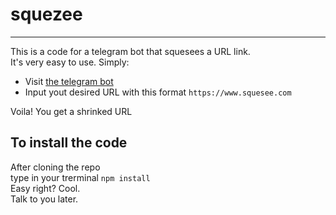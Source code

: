 # squezee
---
This is a code for a telegram bot that squesees a URL link.\
It's very easy to use. Simply:
- Visit [the telegram bot](https://t.me/URLcompress_bot)
- Input yout desired URL with this format `https://www.squesee.com`

Voila! You get a shrinked URL

To install the code
---

After cloning the repo\
type in your trerminal `npm install`\
Easy right? Cool.\
Talk to you later.
